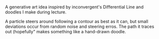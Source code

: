 A generative art idea inspired by inconvergent's Differential Line and doodles I make during lecture.

A particle steers around following a contour as best as it can, but small deviations occur from random noise and steering erros. The path it traces out (hopefully" makes something like a hand-drawn doodle.
